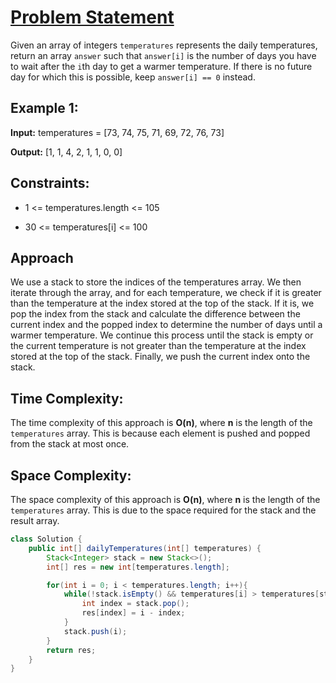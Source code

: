 # [Problem Statement](https://leetcode.com/problems/daily-temperatures/)

Given an array of integers `temperatures` represents the daily temperatures, return an array `answer` such that `answer[i]` is the number of days you have to wait after the `i`th day to get a warmer temperature. If there is no future day for which this is possible, keep `answer[i] == 0` instead.

## Example 1:

**Input:** 
temperatures = [73, 74, 75, 71, 69, 72, 76, 73]

**Output:**
[1, 1, 4, 2, 1, 1, 0, 0]

## Constraints:

- 1 <= temperatures.length <= 105
  
- 30 <= temperatures[i] <= 100

## Approach

We use a stack to store the indices of the temperatures array. We then iterate through the array, and for each temperature, we check if it is greater than the temperature at the index stored at the top of the stack. If it is, we pop the index from the stack and calculate the difference between the current index and the popped index to determine the number of days until a warmer temperature. We continue this process until the stack is empty or the current temperature is not greater than the temperature at the index stored at the top of the stack. Finally, we push the current index onto the stack. 

## Time Complexity:

The time complexity of this approach is **O(n)**, where **n** is the length of the `temperatures` array. This is because each element is pushed and popped from the stack at most once.

## Space Complexity:

The space complexity of this approach is **O(n)**, where **n** is the length of the `temperatures` array. This is due to the space required for the stack and the result array.

```java
class Solution {
    public int[] dailyTemperatures(int[] temperatures) {
        Stack<Integer> stack = new Stack<>();
        int[] res = new int[temperatures.length];

        for(int i = 0; i < temperatures.length; i++){
            while(!stack.isEmpty() && temperatures[i] > temperatures[stack.peek()]){
                int index = stack.pop();
                res[index] = i - index;
            }            
            stack.push(i);
        }
        return res;
    }
}
```
